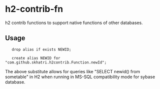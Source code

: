 h2-contrib-fn
=============

h2 contrib functions to support native functions of other databases.


Usage
-----
```
   drop alias if exists NEWID;
   
   create alias NEWID for "com.github.skhatri.h2contrib.Function.newId";
```

The above substitute allows for queries like "SELECT newid() from sometable" in H2 when running in MS-SQL compatibility mode
for sybase database.
